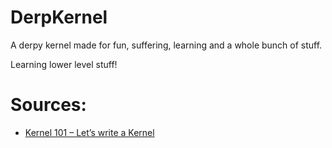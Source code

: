# DerpKernel

A derpy kernel made for fun, suffering, learning and a whole bunch of stuff.

Learning lower level stuff!

# Sources:


* [Kernel 101 – Let’s write a Kernel](http://arjunsreedharan.org/post/82710718100/kernel-101-lets-write-a-kernel)